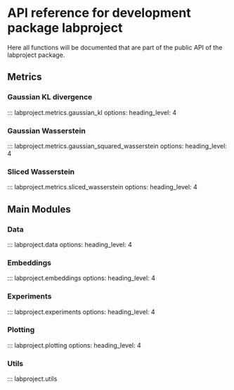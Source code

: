 # API reference for development package labproject

Here all functions will be documented that are part of the public API of the labproject package.


## Metrics

### Gaussian KL divergence

::: labproject.metrics.gaussian_kl
    options:
      heading_level: 4

### Gaussian Wasserstein

::: labproject.metrics.gaussian_squared_wasserstein
    options:
      heading_level: 4

### Sliced Wasserstein

::: labproject.metrics.sliced_wasserstein
    options:
      heading_level: 4

## Main Modules

### Data

::: labproject.data
    options:
      heading_level: 4

### Embeddings

::: labproject.embeddings
    options:
      heading_level: 4

### Experiments

::: labproject.experiments
    options:
      heading_level: 4

### Plotting

::: labproject.plotting
    options:
      heading_level: 4

### Utils

::: labproject.utils
